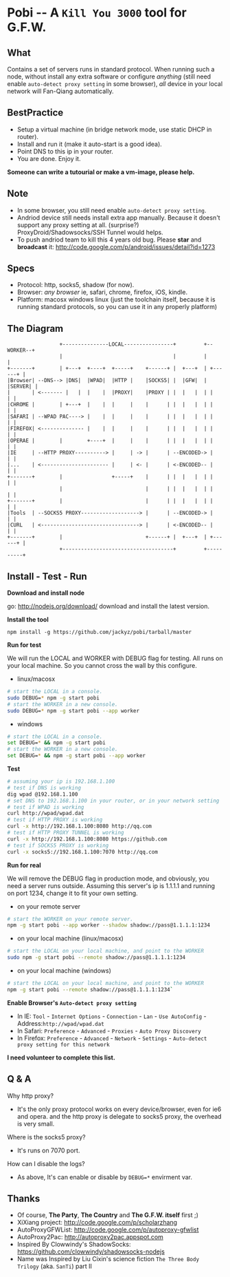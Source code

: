 Pobi -- A `Kill You 3000` tool for G.F.W.
=========================================

What
----
Contains a set of servers runs in standard protocol. When running such a node, without install any extra software or configure *anything* (still need enable `auto-detect proxy setting` in some browser), *all* device in your local network will Fan-Qiang automatically.

BestPractice
------------
* Setup a virtual machine (in bridge network mode, use static DHCP in router).
* Install and run it (make it auto-start is a good idea).
* Point DNS to this ip in your router.
* You are done. Enjoy it.

__Someone can write a tutourial or make a vm-image, please help.__

Note
----
* In some browser, you still need enable `auto-detect proxy setting`.
* Andriod device still needs install extra app manually. Because it doesn't support any proxy setting at all. (surprise?) ProxyDroid/Shadowsocks/SSH Tunnel would helps.
* To push andriod team to kill this 4 years old bug. Please **star** and **broadcast** it: http://code.google.com/p/android/issues/detail?id=1273

Specs
-----
* Protocol: http, socks5, shadow (for now).
* Browser: *any browser* ie, safari, chrome, firefox, iOS, kindle.
* Platform: macosx windows linux (just the toolchain itself, because it is running standard protocols, so you can use it in any properly platform)

The Diagram
-----------

```
                 +---------------LOCAL----------------+         +--WORKER--+
                 |                                    |         |          |
+-------+        | +---+  +----+  +-----+    +------+ |  +---+  | +------+ |
|Browser| --DNS--> |DNS|  |WPAD|  |HTTP |    |SOCKS5| |  |GFW|  | |SERVER| |
|       | <------- |   |  |    |  |PROXY|    |PROXY | |  |   |  | |      | |
|CHROME |        | +---+  |    |  |     |    |      | |  |   |  | |      | |
|SAFARI | --WPAD PAC----> |    |  |     |    |      | |  |   |  | |      | |
|FIREFOX| <-------------- |    |  |     |    |      | |  |   |  | |      | |
|OPERAE |        |        +----+  |     |    |      | |  |   |  | |      | |
|IE     | --HTTP PROXY----------> |     | -> |      | --ENCODED-> |      | |
|...    | <---------------------- |     | <- |      | <-ENCODED-- |      | |
+-------+        |                +-----+    |      | |  |   |  | |      | |
                 |                           |      | |  |   |  | |      | |
+-------+        |                           |      | |  |   |  | |      | |
|Tools  | --SOCKS5 PROXY-------------------> |      | --ENCODED-> |      | |
|CURL   | <--------------------------------> |      | <-ENCODED-- |      | |
+-------+        |                           +------+ |  +---+  | +------+ |
                 +------------------------------------+         +----------+
```

Install - Test - Run
--------------------

**Download and install node**

go: http://nodejs.org/download/ download and install the latest version.

**Install the tool**

```
npm install -g https://github.com/jackyz/pobi/tarball/master
```

**Run for test**

We will run the LOCAL and WORKER with DEBUG flag for testing. All runs on your local machine. So you cannot cross the wall by this configure.

  * linux/macosx

```bash
# start the LOCAL in a console.
sudo DEBUG=* npm -g start pobi
# start the WORKER in a new console.
sudo DEBUG=* npm -g start pobi --app worker
```

  * windows

```bash
# start the LOCAL in a console.
set DEBUG=* && npm -g start pobi
# start the WORKER in a new console.
set DEBUG=* && npm -g start pobi --app worker
```

**Test**

```bash
# assuming your ip is 192.168.1.100
# test if DNS is working
dig wpad @192.168.1.100
# set DNS to 192.168.1.100 in your router, or in your network setting
# test if WPAD is working
curl http://wpad/wpad.dat
# test if HTTP PROXY is working
curl -x http://192.168.1.100:8080 http://qq.com
# test if HTTP PROXY TUNNEL is working
curl -x http://192.168.1.100:8080 https://github.com
# test if SOCKS5 PROXY is working
curl -x socks5://192.168.1.100:7070 http://qq.com
```

**Run for real**

We will remove the DEBUG flag in production mode, and obviously, you need a server runs outside. Assuming this server's ip is 1.1.1.1 and running on port 1234, change it to fit your own setting.

  * on your remote server

```bash
# start the WORKER on your remote server.
npm -g start pobi --app worker --shadow shadow://pass@1.1.1.1:1234
```

  * on your local machine (linux/macosx)

```bash
# start the LOCAL on your local machine, and point to the WORKER
sudo npm -g start pobi --remote shadow://pass@1.1.1.1:1234
```

  * on your local machine (windows)

```bash
# start the LOCAL on your local machine, and point to the WORKER
npm -g start pobi --remote shadow://pass@1.1.1.1:1234`
```

**Enable Browser's `Auto-detect proxy setting`**

* In IE: `Tool` - `Internet Options` - `Connection` - `Lan` - `Use AutoConfig` - Address:`http://wpad/wpad.dat`
* In Safari: `Preference` - `Advanced` - `Proxies` - `Auto Proxy Discovery`
* In Firefox: `Preference` - `Advanced` - `Network` - `Settings` - `Auto-detect proxy setting for this network`

__I need volunteer to complete this list.__

Q & A
-----

Why http proxy?

* It's the only proxy protocol works on every device/browser, even for ie6 and opera. and the http proxy is delegate to socks5 proxy, the overhead is very small.

Where is the socks5 proxy?

* It's runs on 7070 port.

How can I disable the logs?

* As above, It's can enable or disable by `DEBUG=*` envirment var.

Thanks
------

* Of course, __The Party__, __The Country__ and __The G.F.W. itself__ first ;)
* XiXiang project: http://code.google.com/p/scholarzhang
* AutoProxyGFWList: http://code.google.com/p/autoproxy-gfwlist
* AutoProxy2Pac: http://autoproxy2pac.appspot.com
* Inspired By Clowwindy's ShadowSocks: https://github.com/clowwindy/shadowsocks-nodejs
* Name was Inspired by Liu Cixin's science fiction `The Three Body Trilogy` (aka. `SanTi`) part II
